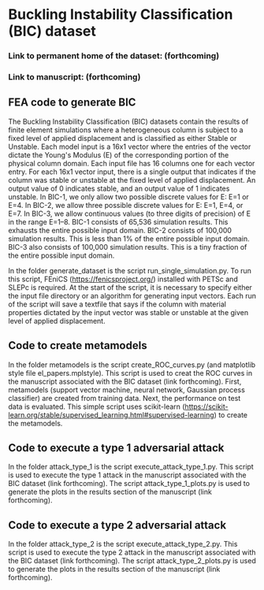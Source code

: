 # Buckling Instability Classification (BIC) dataset 
### Link to permanent home of the dataset: (forthcoming)
### Link to manuscript: (forthcoming)

## FEA code to generate BIC 
The Buckling Instability Classification (BIC) datasets contain the results of finite element simulations where a heterogeneous column is subject to a fixed level of applied displacement and is classified as either Stable or Unstable. Each model input is a 16x1 vector where the entries of the vector dictate the Young's Modulus (E) of the corresponding portion of the physical column domain. Each input file has 16 columns one for each vector entry. For each 16x1 vector input, there is a single output that indicates if the column was stable or unstable at the fixed level of applied displacement. An output value of 0 indicates stable, and an output value of 1 indicates unstable. In BIC-1, we only allow two possible discrete values for E: E=1 or E=4. In BIC-2, we allow three possible discrete values for E: E=1, E=4, or E=7. In BIC-3, we allow continuous values (to three digits of precision) of E in the range E=1–8. BIC-1 consists of 65,536 simulation results. This exhausts the entire possible input domain. BIC-2 consists of 100,000 simulation results. This is less than 1% of the entire possible input domain. BIC-3 also consists of 100,000 simulation results. This is a tiny fraction of the entire possible input domain. 

In the folder generate_dataset is the script run_single_simulation.py. To run this script, FEniCS (https://fenicsproject.org/) installed with PETSc and SLEPc is required. At the start of the script, it is necessary to specify either the input file directory or an algorithm for generating input vectors. Each run of the script will save a textfile that says if the column with material properties dictated by the input vector was stable or unstable at the given level of applied displacement. 


## Code to create metamodels
In the folder metamodels is the script create_ROC_curves.py (and matplotlib style file el_papers.mplstyle). This script is used to creat the ROC curves in the manuscript associated with the BIC dataset (link forthcoming). First, metamodels (support vector machine, neural network, Gaussian process classifier) are created from training data. Next, the performance on test data is evaluated. This simple script uses scikit-learn (https://scikit-learn.org/stable/supervised_learning.html#supervised-learning) to create the metamodels. 


## Code to execute a type 1 adversarial attack
In the folder attack_type_1 is the script execute_attack_type_1.py. This script is used to execute the type 1 attack in the manuscript associated with the BIC dataset (link forthcoming). The script attack_type_1_plots.py is used to generate the plots in the results section of the manuscript (link forthcoming). 


## Code to execute a type 2 adversarial attack 
In the folder attack_type_2 is the script execute_attack_type_2.py. This script is used to execute the type 2 attack in the manuscript associated with the BIC dataset (link forthcoming). The script attack_type_2_plots.py is used to generate the plots in the results section of the manuscript (link forthcoming). 





